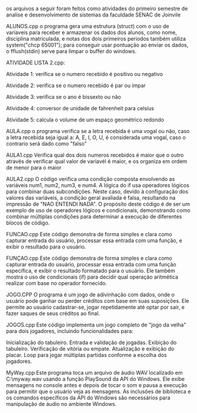os arquivos a seguir foram feitos como atividades do primeiro semestre de analise e desenvolvimento de sistemas da faculdade SENAC de Joinvile


ALUNOS.cpp
o programa gera uma estrutura (struct) com o uso de variaveis para receber e armazenar os dados dos alunos, como nome, disciplina matriculada, e notas dos dois primeiros periodos
também utiliza system("chcp 65001"); para conseguir usar pontuação ao enviar os dados, o fflush(stdin) serve para limpar o buffer do windows.

ATIVIDADE LISTA 2.cpp:

Atividade 1: verifica se o numero recebido é positivo ou negativo

Atividade 2: verifica se o numero recebido é par ou impar

Atividade 3: verifica se o ano é bissexto ou não

Atividade 4: conversor de unidade de fahrenheit para celsius

Atividade 5: calcula o volume de um espaço geométrico redondo

AULA.cpp
o programa verifica se a letra recebida é uma vogal ou não, caso a letra recebida seja igual a: A, E, I, O, U, é considerada uma vogal, caso o contrario será dado como "falso"

AULA1.cpp
Verifica qual dos dois numeros recebidos é maior que o outro através de verificar qual valor de variavél é maior, e os organiza em ordem de menor para o maior

AULA2.cpp
O código verifica uma condição composta envolvendo as variáveis num1, num2, num3, e num4. A lógica do if usa operadores lógicos para combinar duas subcondições. 
Neste caso, devido à configuração dos valores das variáveis, a condição geral avaliada é falsa, resultando na impressão de "NAO ENTENDI NADA".
O propósito deste código é de ser um exemplo de uso de operadores lógicos e condicionais, demonstrando como combinar múltiplas condições para determinar a execução de diferentes blocos de código.

FUNCAO.cpp
Este código demonstra de forma simples e clara como capturar entrada do usuário, processar essa entrada com uma função, e exibir o resultado para o usuário.

FUNÇAO.cpp
Este código demonstra de forma simples e clara como capturar entrada do usuário, processar essa entrada com uma função específica, e exibir o resultado formatado para o usuário. 
Ele também mostra o uso de condicionais (if) para decidir qual operação aritmética realizar com base no operador fornecido.

JOGO.CPP
O programa é um jogo de adivinhação com dados, onde o usuário pode ganhar ou perder créditos com base em suas suposições. 
Ele permite ao usuário cadastrar-se, jogar repetidamente até optar por sair, e fazer saques de seus créditos ao final.

JOGOS.cpp
Este código implementa um jogo completo de "jogo da velha" para dois jogadores, incluindo funcionalidades para:

Inicialização do tabuleiro.
Entrada e validação de jogadas.
Exibição do tabuleiro.
Verificação de vitória ou empate.
Atualização e exibição do placar.
Loop para jogar múltiplas partidas conforme a escolha dos jogadores.

MyWay.cpp
Este programa toca um arquivo de áudio WAV localizado em C:\\myway.wav usando a função PlaySound da API do Windows. 
Ele exibe mensagens no console antes e depois de tocar o som e pausa a execução para permitir que o usuário veja as mensagens. 
As inclusões de biblioteca e os comandos específicos da API do Windows são necessários para manipulação de áudio no ambiente Windows.

